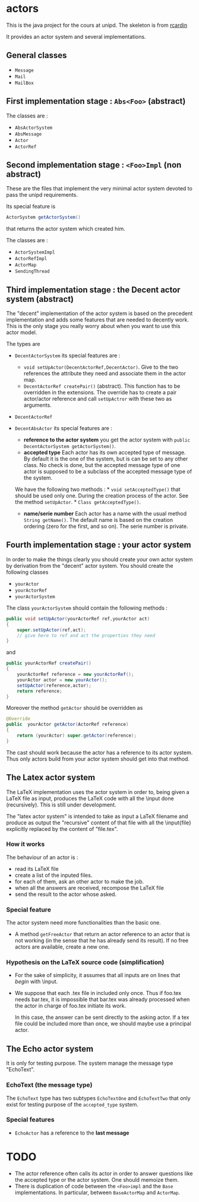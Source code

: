 # actors

This is the java project for the cours at unipd. The skeleton is from [rcardin](https://github.com/rcardin/pcd-actors)

It provides an actor system and several implementations.

## General classes

* `Message`
* `Mail`
* `MailBox`

## First implementation stage : `Abs<Foo>` (abstract)

The classes are :
* `AbsActorSystem`
* `AbsMessage`
* `Actor`
* `ActorRef`

## Second implementation stage : `<Foo>Impl` (non abstract)

These are the files that implement the very minimal actor system devoted to pass the unipd requirements. 

Its special feature is 

```java
ActorSystem getActorSystem()
```

that returns the actor system which created him.

The classes are :
* `ActorSystemImpl`
* `ActorRefImpl`
* `ActorMap`
* `SendingThread`


## Third implementation stage : the Decent actor system (abstract)

The "decent" implementation of the actor system is based on the precedent implementation and adds some features that are needed to decently work. This is the only stage you really worry about when you want to use this actor model.

The types are

* `DecentActorSystem` its special features are :
    * `void setUpActor(DecentActorRef,DecentActor)`. Give to the two references the attribute they need and associate them in the actor map.
    * `DecentActorRef createPair()` (abstract). This function has to be overridden in the extensions. The override has to create a pair actor/actor reference and call `setUpActror` with these two as arguments.
* `DecentActorRef`
* `DecentAbsActor` its special features are :
    * __reference to the actor system__ you get the actor system with `public DecentActorSystem getActorSystem()`.
    * __accepted type__ Each actor has its own accepted type of message. By default it is the one of the system, but is can be set to any other class. No check is done, but the accepted message type of one actor is supposed to be a subclass of the accepted message type of the system. 

    We have the following two methods :
        * `void setAcceptedType()` that should be used only one. During the creation process of the actor. See the method `setUpActor`.
        * `Class getAcceptedType()`.
        
    * __name/serie number__ Each actor has a name with the usual method `String getName()`. The default name is based on the creation ordering (zero for the first, and so on). The serie number is private.


## Fourth implementation stage : your actor system

In order to make the things clearly you should create your own actor system by derivation from the "decent" actor system. You should create the following classes
* `yourActor`
* `yourActorRef`
* `yourActorSystem`

The class `yourActorSystem` should contain the following methods :

```java
public void setUpActor(yourActorRef ref,yourActor act)
{
    super.setUpActor(ref,act);
    // give here to ref and act the properties they need
}
```
and
```java
public yourActorRef createPair()
{
    yourActorRef reference = new yourActorRef();
    yourActor actor = new yourActor();
    setUpActor(reference,actor);
    return reference;
}
```

Moreover the method `getActor` should be overridden as
```java
@Override
public  yourActor getActor(ActorRef reference)
{
    return (yourActor) super.getActor(reference);
}
```
The cast should work because the actor has a reference to its actor system. Thus only actors build from your actor system should get into that method.

## The Latex actor system

The LaTeX implementation uses the actor system in order to, being given a LaTeX file as input, produces the LaTeX code with all the \input done (recursively). 
    This is still under development.

The "latex actor system" is intended to take as input a LaTeX filename and produce as output the "recursive" content of that file with all the \input{file} explicitly replaced by the content of "file.tex".

### How it works

The behaviour of an actor is :

- read its LaTeX file
- create a list of the inputed files.
- for each of them, ask an other actor to make the job.
- when all the answers are received, recompose the LaTeX file
- send the result to the actor whose asked.

### Special feature

The actor system need more functionalities than the basic one.

- A method `getFreeActor` that return an actor reference to an actor that is not working (in the sense that he has already send its result). If no free actors are available, create a new one.

### Hypothesis on the LaTeX source code (simplification)

* For the sake of simplicity, it assumes that all inputs are on lines that _begin_ with \input.


* We suppose that each .tex file in included only once. Thus if foo.tex needs bar.tex, it is impossible that bar.tex was already processed when the actor in charge of foo.tex initiate its work.

    In this case, the answer can be sent directly to the asking actor. 
    If a tex file could be included more than once, we should maybe use a principal actor.


## The Echo actor system

It is only for testing purpose. The system manage the message type "EchoText".

### EchoText (the message type)

The `EchoText` type has two subtypes `EchoTextOne` and `EchoTextTwo` that only exist for testing purpose of the `accepted_type` system.

### Special features
* `EchoActor` has a reference to the __last message__


# TODO

* The actor reference often calls its actor in order to answer questions like the accepted type or the actor system. One should memoize them.
* There is duplication of code between the `<Foo>impl` and the `Base` implementations. In particular, between `BaseActorMap` and `ActorMap`.


